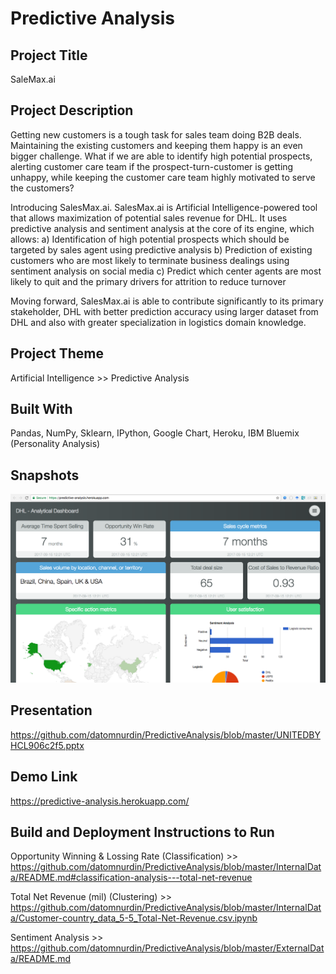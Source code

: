# Predictive Analysis

## Project Title
SaleMax.ai

## Project Description
Getting new customers is a tough task for sales team doing B2B deals. Maintaining the existing customers and keeping them happy is an even bigger challenge. What if we are able to identify high potential prospects, alerting customer care team if the prospect-turn-customer is getting unhappy, while keeping the customer care team highly motivated to serve the customers?

Introducing SalesMax.ai. SalesMax.ai is Artificial Intelligence-powered tool that allows maximization of potential sales revenue for DHL. It uses predictive analysis and sentiment analysis at the core of its engine, which allows:
a)	Identification of high potential prospects which should be targeted by sales agent using predictive analysis
b)	Prediction of existing customers who are most likely to terminate business dealings using sentiment analysis on social media
c)	Predict which center agents are most likely to quit and the primary drivers for attrition to reduce turnover

Moving forward, SalesMax.ai is able to contribute significantly to its primary stakeholder, DHL with better prediction accuracy using larger dataset from DHL and also with greater specialization in logistics domain knowledge.

## Project Theme 
Artificial Intelligence >> Predictive Analysis

## Built With 
Pandas, NumPy, Sklearn, IPython, Google Chart, Heroku, IBM Bluemix (Personality Analysis)

## Snapshots

![Demo 1](https://raw.githubusercontent.com/datomnurdin/PredictiveAnalysis/master/images/image_1.png)

## Presentation
https://github.com/datomnurdin/PredictiveAnalysis/blob/master/UNITEDBYHCL906c2f5.pptx

## Demo Link
https://predictive-analysis.herokuapp.com/
 
## Build and Deployment Instructions to Run
Opportunity Winning & Lossing Rate (Classification) >> https://github.com/datomnurdin/PredictiveAnalysis/blob/master/InternalData/README.md#classification-analysis---total-net-revenue

Total Net Revenue (mil) (Clustering) >> https://github.com/datomnurdin/PredictiveAnalysis/blob/master/InternalData/Customer-country_data_5-5_Total-Net-Revenue.csv.ipynb

Sentiment Analysis >> https://github.com/datomnurdin/PredictiveAnalysis/blob/master/ExternalData/README.md
